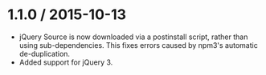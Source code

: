 
1.1.0 / 2015-10-13
==================

  * jQuery Source is now downloaded via a postinstall script, rather than using sub-dependencies. This fixes errors caused by npm3's automatic de-duplication.
  * Added support for jQuery 3.
